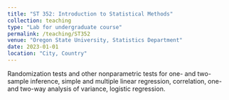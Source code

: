 ```yaml
---
title: "ST 352: Introduction to Statistical Methods"
collection: teaching
type: "Lab for undergraduate course"
permalink: /teaching/ST352
venue: "Oregon State University, Statistics Department"
date: 2023-01-01
location: "City, Country"
---
```


Randomization tests and other nonparametric tests for one- and two-sample inference, simple and multiple linear regression, correlation, one- and two-way analysis of variance, logistic regression.
